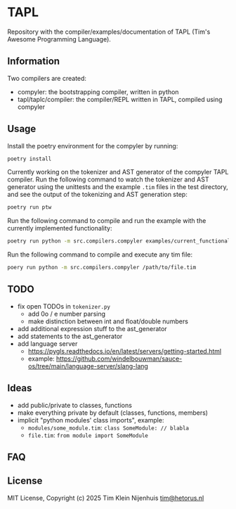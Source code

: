 # TAPL

Repository with the compiler/examples/documentation of TAPL (Tim's Awesome Programming Language).

## Information

Two compilers are created:

- compyler: the bootstrapping compiler, written in python
- tapl/taplc/compiler: the compiler/REPL written in TAPL, compiled using compyler

## Usage

Install the poetry environment for the compyler by running:

```bash
poetry install
```

Currently working on the tokenizer and AST generator of the compyler TAPL compiler.
Run the following command to watch the tokenizer and AST generator using the unittests and the example `.tim` files in the test directory, and see the output of the tokenizing and AST generation step:

```bash
poetry run ptw
```

Run the following command to compile and run the example with the currently implemented functionality:

```bash
poetry run python -m src.compilers.compyler examples/current_functionality.tim
```

Run the following command to compile and execute any tim file:

```bash
poery run python -m src.compilers.compyler /path/to/file.tim
```

## TODO

- fix open TODOs in `tokenizer.py`
  - add 0o / e number parsing
  - make distinction between int and float/double numbers
- add additional expression stuff to the ast_generator
- add statements to the ast_generator
- add language server
  - https://pygls.readthedocs.io/en/latest/servers/getting-started.html
  - example: https://github.com/windelbouwman/sauce-os/tree/main/language-server/slang-lang

## Ideas

- add public/private to classes, functions
- make everything private by default (classes, functions, members)
- implicit "python modules' class imports", example:
  - `modules/some_module.tim`: `class SomeModule: // blabla`
  - `file.tim`: `from module import SomeModule`

## FAQ

## License

MIT License, Copyright (c) 2025 Tim Klein Nijenhuis <tim@hetorus.nl>

